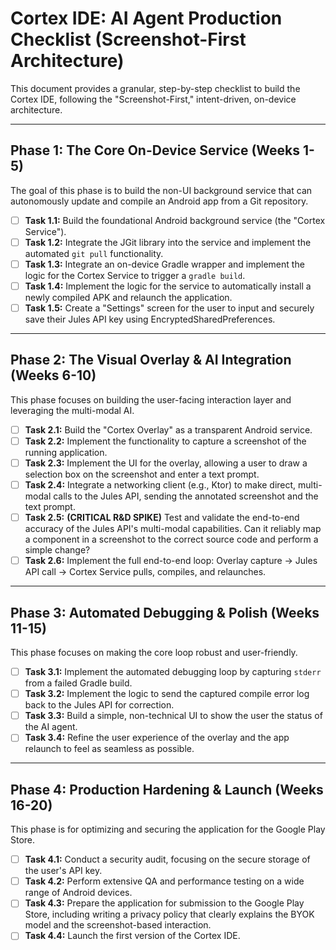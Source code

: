 # Cortex IDE: AI Agent Production Checklist (Screenshot-First Architecture)

This document provides a granular, step-by-step checklist to build the Cortex IDE, following the "Screenshot-First," intent-driven, on-device architecture.

---

## **Phase 1: The Core On-Device Service (Weeks 1-5)**

The goal of this phase is to build the non-UI background service that can autonomously update and compile an Android app from a Git repository.

- [ ] **Task 1.1:** Build the foundational Android background service (the "Cortex Service").
- [ ] **Task 1.2:** Integrate the JGit library into the service and implement the automated `git pull` functionality.
- [ ] **Task 1.3:** Integrate an on-device Gradle wrapper and implement the logic for the Cortex Service to trigger a `gradle build`.
- [ ] **Task 1.4:** Implement the logic for the service to automatically install a newly compiled APK and relaunch the application.
- [ ] **Task 1.5:** Create a "Settings" screen for the user to input and securely save their Jules API key using EncryptedSharedPreferences.

---

## **Phase 2: The Visual Overlay & AI Integration (Weeks 6-10)**

This phase focuses on building the user-facing interaction layer and leveraging the multi-modal AI.

- [ ] **Task 2.1:** Build the "Cortex Overlay" as a transparent Android service.
- [ ] **Task 2.2:** Implement the functionality to capture a screenshot of the running application.
- [ ] **Task 2.3:** Implement the UI for the overlay, allowing a user to draw a selection box on the screenshot and enter a text prompt.
- [ ] **Task 2.4:** Integrate a networking client (e.g., Ktor) to make direct, multi-modal calls to the Jules API, sending the annotated screenshot and the text prompt.
- [ ] **Task 2.5:** **(CRITICAL R&D SPIKE)** Test and validate the end-to-end accuracy of the Jules API's multi-modal capabilities. Can it reliably map a component in a screenshot to the correct source code and perform a simple change?
- [ ] **Task 2.6:** Implement the full end-to-end loop: Overlay capture -> Jules API call -> Cortex Service pulls, compiles, and relaunches.

---

## **Phase 3: Automated Debugging & Polish (Weeks 11-15)**

This phase focuses on making the core loop robust and user-friendly.

- [ ] **Task 3.1:** Implement the automated debugging loop by capturing `stderr` from a failed Gradle build.
- [ ] **Task 3.2:** Implement the logic to send the captured compile error log back to the Jules API for correction.
- [ ] **Task 3.3:** Build a simple, non-technical UI to show the user the status of the AI agent.
- [ ] **Task 3.4:** Refine the user experience of the overlay and the app relaunch to feel as seamless as possible.

---

## **Phase 4: Production Hardening & Launch (Weeks 16-20)**

This phase is for optimizing and securing the application for the Google Play Store.

- [ ] **Task 4.1:** Conduct a security audit, focusing on the secure storage of the user's API key.
- [ ] **Task 4.2:** Perform extensive QA and performance testing on a wide range of Android devices.
- [ ] **Task 4.3:** Prepare the application for submission to the Google Play Store, including writing a privacy policy that clearly explains the BYOK model and the screenshot-based interaction.
- [ ] **Task 4.4:** Launch the first version of the Cortex IDE.
